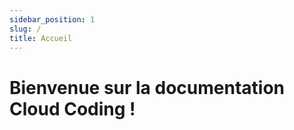 ```yaml
---
sidebar_position: 1
slug: /
title: Accueil
---
```


# Bienvenue sur la documentation Cloud Coding !



